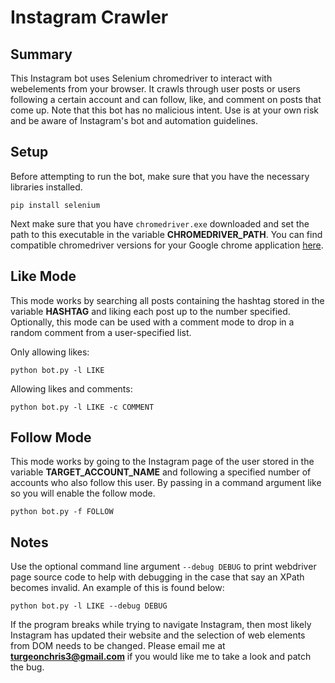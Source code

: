 # Instagram Crawler

## Summary 

This Instagram bot uses Selenium chromedriver to interact with webelements from your browser. It crawls through user posts or users following a certain account and can follow, like, and comment on posts that come up. Note that this bot has no malicious intent. Use is at your own risk and be aware of Instagram's bot and automation guidelines.

## Setup

Before attempting to run the bot, make sure that you have the necessary libraries installed.

```
pip install selenium
```
Next make sure that you have ```chromedriver.exe``` downloaded and set the path to this executable in the variable **CHROMEDRIVER_PATH**. You can find compatible chromedriver versions for your Google chrome application [here](https://chromedriver.chromium.org/downloads).

## Like Mode

This mode works by searching all posts containing the hashtag stored in the variable **HASHTAG** and liking each post up to the number specified. Optionally, this mode can be used with a comment mode to drop in a random comment from a user-specified list.

Only allowing likes:
```
python bot.py -l LIKE
```
Allowing likes and comments:
```
python bot.py -l LIKE -c COMMENT
```
## Follow Mode

This mode works by going to the Instagram page of the user stored in the variable **TARGET_ACCOUNT_NAME** and following a specified number of accounts who also follow this user. By passing in a command argument like so you will enable the follow mode. 

```
python bot.py -f FOLLOW
```

## Notes

Use the optional command line argument ```--debug DEBUG``` to print webdriver page source code to help with debugging in the case that say an XPath becomes invalid. An example of this is found below:

```
python bot.py -l LIKE --debug DEBUG
```

If the program breaks while trying to navigate Instagram, then most likely Instagram has updated their website and the selection of web elements from DOM needs to be changed. Please email me at **turgeonchris3@gmail.com** if you would like me to take a look and patch the bug.
